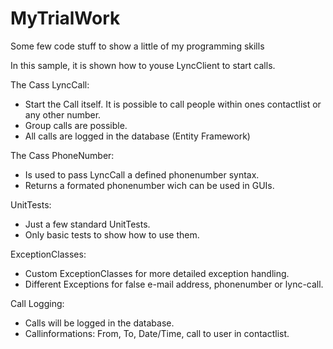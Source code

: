 # MyTrialWork
Some few code stuff to show a little of my programming skills

In this sample, it is shown how to youse LyncClient to start calls.

The Cass LyncCall:
- Start the Call itself. It is possible to call people within ones contactlist or any other number.
- Group calls are possible.
- All calls are logged in the database (Entity Framework)

The Cass PhoneNumber:
- Is used to pass LyncCall a defined phonenumber syntax.
- Returns a formated phonenumber wich can be used in GUIs.

UnitTests:
- Just a few standard UnitTests.
- Only basic tests to show how to use them.

ExceptionClasses:
- Custom ExceptionClasses for more detailed exception handling.
- Different Exceptions for false e-mail address, phonenumber or lync-call.

Call Logging:
- Calls will be logged in the database.
- Callinformations: From, To, Date/Time, call to user in contactlist.
